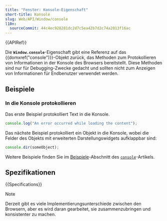 ```yaml
---
title: "Fenster: Konsole-Eigenschaft"
short-title: Konsole
slug: Web/API/Window/console
l10n:
  sourceCommit: 44c4ec928281dc2d7c5ea42b7d2c74a2013f16ac
---
```


{{APIRef}}

Die **`Window.console`**-Eigenschaft gibt eine Referenz auf das {{domxref("console")}}-Objekt zurück, das Methoden zum Protokollieren von Informationen in der Konsole des Browsers bereitstellt. Diese Methoden sind nur für Debugging-Zwecke gedacht und sollten nicht zum Anzeigen von Informationen für Endbenutzer verwendet werden.

## Beispiele

### In die Konsole protokollieren

Das erste Beispiel protokolliert Text in die Konsole.

```js
console.log("An error occurred while loading the content");
```

Das nächste Beispiel protokolliert ein Objekt in die Konsole, wobei die Felder des Objekts mit erweiterten Darstellungswidgets aufklappbar sind:

```js
console.dir(someObject);
```

Weitere Beispiele finden Sie im [Beispiele](/de/docs/Web/API/console#examples)-Abschnitt des [`console`](/de/docs/Web/API/console)-Artikels.

## Spezifikationen

{{Specifications}}

> [!NOTE]
> Derzeit gibt es viele Implementierungsunterschiede zwischen den Browsern, aber es wird daran gearbeitet, sie zusammenzubringen und konsistenter zu machen.
